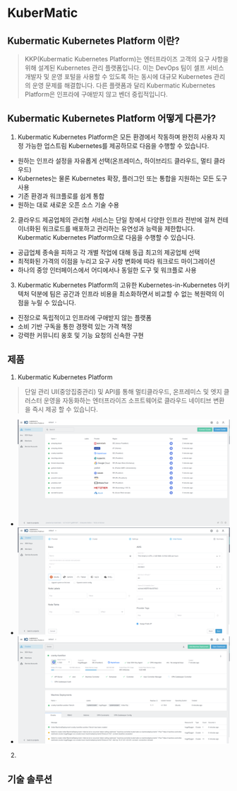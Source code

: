 # KuberMatic

## Kubermatic Kubernetes Platform 이란?
> KKP(Kubermatic Kubernetes Platform)는 엔터프라이즈 고객의 요구 사항을 위해 설계된 Kubernetes 관리 플랫폼입니다. 이는 DevOps 팀이 셀프 서비스 개발자 및 운영 포털을 사용할 수 있도록 하는 동시에 대규모 Kubernetes 관리의 운영 문제를 해결합니다. 다른 플랫폼과 달리 Kubermatic Kubernetes Platform은 인프라에 구애받지 않고 벤더 중립적입니다.


## Kubermatic Kubernetes Platform 어떻게 다른가?

1. Kubermatic Kubernetes Platform은 모든 환경에서 작동하며 완전히 사용자 지정 가능한 업스트림 Kubernetes를 제공하므로 다음을 수행할 수 있습니다.
 - 원하는 인프라 설정을 자유롭게 선택(온프레미스, 하이브리드 클라우드, 멀티 클라우드)
 - Kubernetes는 물론 Kubernetes 확장, 플러그인 또는 통합을 지원하는 모든 도구 사용
 - 기존 환경과 워크플로를 쉽게 통합
 - 원하는 대로 새로운 오픈 소스 기술 수용

2. 클라우드 제공업체의 관리형 서비스는 단일 창에서 다양한 인프라 전반에 걸쳐 컨테이너화된 워크로드를 배포하고 관리하는 유연성과 능력을 제한합니다. Kubermatic Kubernetes Platform으로 다음을 수행할 수 있습니다.
- 공급업체 종속을 피하고 각 개별 작업에 대해 동급 최고의 제공업체 선택
- 최적화된 가격의 이점을 누리고 요구 사항 변화에 따라 워크로드 마이그레이션
- 하나의 중앙 인터페이스에서 어디에서나 동일한 도구 및 워크플로 사용

3. Kubermatic Kubernetes Platform의 고유한 Kubernetes-in-Kubernetes 아키텍처 덕분에 팀은 공간과 인프라 비용을 최소화하면서 비교할 수 없는 복원력의 이점을 누릴 수 있습니다.
- 진정으로 독립적이고 인프라에 구애받지 않는 플랫폼
- 소비 기반 구독을 통한 경쟁력 있는 가격 책정
- 강력한 커뮤니티 옹호 및 기능 요청의 신속한 구현

## 제품

1. Kubermatic Kubernetes Platform
> 단일 관리 UI(중앙집중관리) 및 API를 통해 멀티클라우드, 온프레미스 및 엣지 클러스터 운영을 자동화하는 엔터프라이즈 소프트웨어로 클라우드 네이티브 변환을 즉시 제공 할 수 있습니다.

- ![](images/platform1.png)
- ![](images/platform2.png)
- ![](images/platform3.png)

2.

## 기술 솔루션